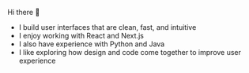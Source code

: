 Hi there 👋

* I build user interfaces that are clean, fast, and intuitive
* I enjoy working with React and Next.js
* I also have experience with Python and Java
* I like exploring how design and code come together to improve user experience
